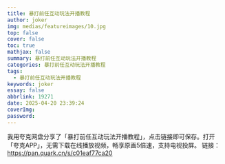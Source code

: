 ```yaml
---
title: 暴打前任互动玩法开播教程
author: joker
img: medias/featureimages/10.jpg
top: false
cover: false
toc: true
mathjax: false
summary: 暴打前任互动玩法开播教程
categories: 暴打前任互动玩法开播教程
tags:
  - 暴打前任互动玩法开播教程
keywords: joker
essay: false
abbrlink: 19271
date: 2025-04-20 23:39:24
coverImg:
password:
---
```


我用夸克网盘分享了「暴打前任互动玩法开播教程」，点击链接即可保存。打开「夸克APP」，无需下载在线播放视频，畅享原画5倍速，支持电视投屏。
链接：https://pan.quark.cn/s/c01eaf77ca20
